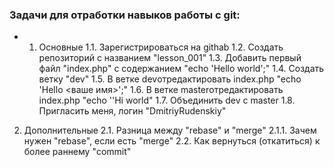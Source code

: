 ### Задачи для отработки навыков работы с git:

- 1. Основные
1.1. Зарегистрироваться на githab
1.2. Создать репозиторий с названием "lesson_001"
1.3. Добавить первый файл "index.php" с содержанием "echo 'Hello world';"
1.4. Создать ветку "dev"
1.5. В ветке devотредактировать index.php "echo 'Hello <ваше имя>';"
1.6. В ветке masterотредактировать index.php "echo ''Hi world"
1.7. Объединить dev с master
1.8. Пригласить меня, логин "DmitriyRudenskiy"

2. Дополнительные
2.1. Разница между "rebase" и "merge"
2.1.1. Зачем нужен "rebase", если есть "merge"
2.2. Как вернуться (откатиться) к более раннему "commit"